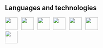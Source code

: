 ## Languages and technologies
<span><img height="40" src="https://cdn.worldvectorlogo.com/logos/c--4.svg"></span>&nbsp;&nbsp;
<span><img height="40" src="https://cdn.worldvectorlogo.com/logos/dot-net-core-7.svg"></span>&nbsp;&nbsp;
<span><img height="40" src="https://cdn.worldvectorlogo.com/logos/python-4.svg"></span>&nbsp;&nbsp;
<span><img height="40" src="https://cdn.worldvectorlogo.com/logos/typescript.svg"></span>&nbsp;&nbsp;
<span><img height="40" src="https://cdn.worldvectorlogo.com/logos/logo-javascript.svg"></span>&nbsp;&nbsp;
<span><img height="40" src="https://cdn.worldvectorlogo.com/logos/git-icon.svg"></span>
<br >
<img height="40" src="https://raw.githubusercontent.com/NikiforovAll/csharp_workshop/main/guide/catjam.gif">
<!--
## Front End

<code><img height="40" src="https://cdn.worldvectorlogo.com/logos/angular-icon-1.svg"></code>
<code><img height="40" src="https://cdn.worldvectorlogo.com/logos/react-2.svg"></code>
<code><img height="40" src="https://cdn.worldvectorlogo.com/logos/vue-js-1.svg"></code>

<code><img height="40" src="https://cdn.worldvectorlogo.com/logos/webpack.svg"></code>
<code><img height="40" src="https://cdn.worldvectorlogo.com/logos/typescript.svg"></code>
<code><img height="40" src="https://cdn.worldvectorlogo.com/logos/jquery-1.svg"></code>
<code><img height="40" src="https://cdn.worldvectorlogo.com/logos/javascript.svg"></code>
<code><img height="40" src="https://cdn.worldvectorlogo.com/logos/node-js-logo.svg"></code>
## Database
<code><img height="40" src="https://cdn.worldvectorlogo.com/logos/microsoft-sql-server.svg"></code>
<code><img height="40" src="https://cdn.worldvectorlogo.com/logos/t-sql.svg"></code>
<code><img height="40" src="https://cdn.worldvectorlogo.com/logos/oracle-6.svg"></code>
## Other
<code><img height="40" src="https://cdn.worldvectorlogo.com/logos/windows-server.svg"></code>
<code><img height="40" src="https://cdn.worldvectorlogo.com/logos/visual-studio-2013.svg"></code>
<code><img height="40" src="https://cdn.worldvectorlogo.com/logos/git-icon.svg"></code>
-->
<!--
**Burhan-Hasan/Burhan-Hasan** is a ✨ _special_ ✨ repository because its `README.md` (this file) appears on your GitHub profile.

Here are some ideas to get you started:

- 🔭 I’m currently working on ...
- 🌱 I’m currently learning ...
- 👯 I’m looking to collaborate on ...
- 🤔 I’m looking for help with ...
- 💬 Ask me about ...
- 📫 How to reach me: ...
- 😄 Pronouns: ...
- ⚡ Fun fact: ...
-->

